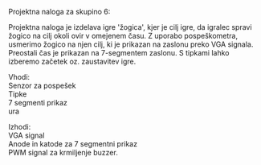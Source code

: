 Projektna naloga za skupino 6:

Projektna naloga je izdelava igre 'žogica', kjer je cilj igre, da igralec spravi žogico na cilj okoli ovir v omejenem času. Z uporabo pospeškometra, usmerimo žogico na njen cilj, ki je prikazan na zaslonu preko VGA signala. Preostali čas je prikazan na 7-segmentem zaslonu. S tipkami lahko izberemo začetek oz. zaustavitev igre.

Vhodi: <br />
Senzor za pospešek <br />
Tipke <br />
7 segmenti prikaz <br />
ura <br />

Izhodi: <br />
VGA signal <br />
Anode in katode za 7 segmentni prikaz<br />
PWM signal za krmiljenje buzzer. 
